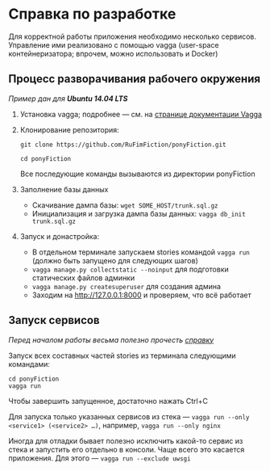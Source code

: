 # Справка по разработке

Для корректной работы приложения необходимо несколько сервисов.
Управление ими реализовано с помощью vagga (user-space контейнеризатора; впрочем, можно использовать и Docker)

## Процесс разворачивания рабочего окружения

_Пример дан для **Ubuntu 14.04 LTS**_

1. Установка vagga; подробнее — см. на [странице документации Vagga](http://vagga.readthedocs.org/en/latest/installation.html#ubuntu)
2. Клонирование репозитория:

    `git clone https://github.com/RuFimFiction/ponyFiction.git`

    `cd ponyFiction`

    Все последующие команды вызываются из директории ponyFiction

3. Заполнение базы данных
    * Скачивание дампа базы: `wget SOME_HOST/trunk.sql.gz`
    * Инициализация и загрузка дампа базы данных: `vagga db_init trunk.sql.gz`

4. Запуск и донастройка:

    * В отдельном терминале запускаем stories командой `vagga run` (должно быть запущено для следующих шагов)
    * `vagga manage.py collectstatic --noinput` для подготовки статических файлов админки
    * `vagga manage.py createsuperuser` для создания админа
    * Заходим на http://127.0.0.1:8000 и проверяем, что всё работает

## Запуск сервисов

_Перед началом работы весьма полезно прочесть [справку](http://vagga.readthedocs.org/en/latest/commandline.html)_

Запуск всех составных частей stories из терминала следующими командами:
```
cd ponyFiction
vagga run
```
Чтобы завершить запущенное, достаточно нажать Ctrl+C

Для запуска только указанных сервисов из стека — `vagga run --only <service1> (<service2> …)`, например, `vagga run --only nginx`

Иногда для отладки бывает полезно исключить какой-то сервис из стека и запустить его отдельно в консоли. 
Чаще всего это касается приложения. Для этого — `vagga run --exclude uwsgi`
